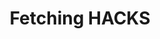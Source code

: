 ---
toc: true
layout: post
description: Fetching HACKS 4/28
categories: [markdown]
title: Fetching HACKS
---